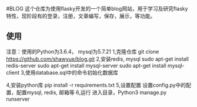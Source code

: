 #BLOG
这个仓库为使用flasky开发的一个简单blog网站，用于学习及研究flasky特性，现阶段有的登录，注册，文章编写，保存，展示，等功能。
## 使用
注意：使用的Python为3.6.4， mysql为5.7.21
1,克隆仓库
        git clone https://github.com/shawyue/blog.git
2,安装redis, mysql
        sudo apt-get install redis-server
        sudo apt-get install mysql-server
        sudo apt-get install mysql-client
3,使用database.sql中的命令初始化数据库

4,安装python库
        pip install -r requirements.txt
5,设置配置
        设置config.py中的配置，配置mysql, redis, 邮箱等
6,运行
        进入目录，Python3 manage.py runserver
